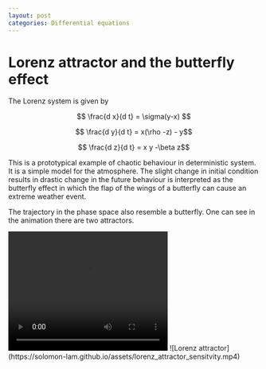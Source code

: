 ```yaml
---
layout: post
categories: Differential equations
---
```

# Lorenz attractor and the butterfly effect

The Lorenz system is given by

$$ \frac{d x}{d t} = \sigma(y-x) $$

$$ \frac{d y}{d t} = x(\rho -z) - y$$

$$ \frac{d z}{d t} = x y -\beta z$$

This is a prototypical example of chaotic behaviour in deterministic system. It is a simple model for the atmosphere. The slight change in initial condition results in drastic change in the future behaviour is interpreted as the butterfly effect in which the flap of the wings of a butterfly can cause an extreme weather event. 

The trajectory in the phase space also resemble a butterfly. One can see in the animation there are two attractors.

<video width="320" height="240" controls>
  <source src="[https://solomon-lam.github.io/assets/lorenz_attractor_sensitvity.mp4]" type="video/mp4">
</video>
![Lorenz attractor](https://solomon-lam.github.io/assets/lorenz_attractor_sensitvity.mp4)

